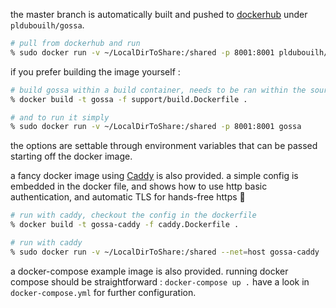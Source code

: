 the master branch is automatically built and pushed to [dockerhub](https://hub.docker.com/r/pldubouilh/gossa) under `pldubouilh/gossa`.

```sh
# pull from dockerhub and run
% sudo docker run -v ~/LocalDirToShare:/shared -p 8001:8001 pldubouilh/gossa
```

if you prefer building the image yourself :

```sh
# build gossa within a build container, needs to be ran within the sources, ../ from here
% docker build -t gossa -f support/build.Dockerfile .

# and to run it simply
% sudo docker run -v ~/LocalDirToShare:/shared -p 8001:8001 gossa
```

the options are settable through environment variables that can be passed starting off the docker image.

a fancy docker image using [Caddy](https://caddyserver.com/) is also provided. a simple config is embedded in the docker file, and shows how to use http basic authentication, and automatic TLS for hands-free https 🎉

```sh
# run with caddy, checkout the config in the dockerfile
% docker build -t gossa-caddy -f caddy.Dockerfile .

# run with caddy
% sudo docker run -v ~/LocalDirToShare:/shared --net=host gossa-caddy
```

a docker-compose example image is also provided. running docker compose should be straightforward : `docker-compose up .` have a look in `docker-compose.yml` for further configuration.